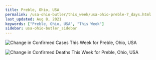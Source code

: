 ```yaml
---
title: Preble, Ohio, USA
permalink: /usa-ohio-butler/this_week/usa-ohio-preble-7_days.html
last_updated: Aug 8, 2021
keywords: ["Preble, Ohio, USA", "This Week"]
sidebar: usa-ohio-butler_sidebar
---
```


![Change in Confirmed Cases This Week for Preble, Ohio, USA](/covid_tracker/images/graphs/usa-ohio-preble-delta_confirmed-7_days_graph.png)

![Change in Confirmed Deaths This Week for Preble, Ohio, USA](/covid_tracker/images/graphs/usa-ohio-preble-delta_deaths-7_days_graph.png)
